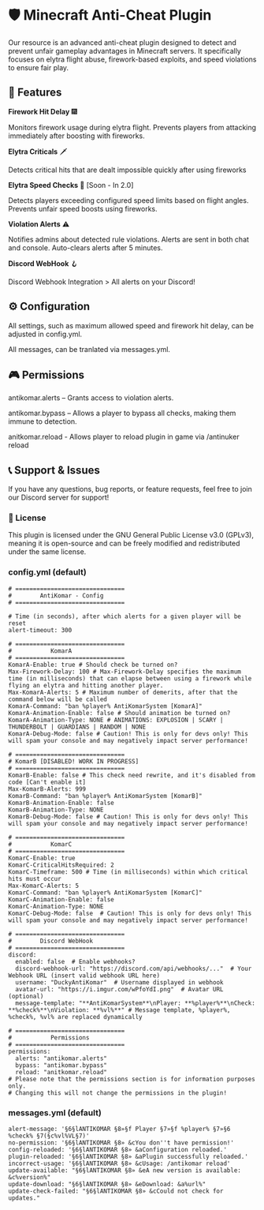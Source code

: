 # 🛡️ Minecraft Anti-Cheat Plugin
Our resource is an advanced anti-cheat plugin designed to detect and prevent unfair gameplay advantages in Minecraft servers. It specifically focuses on elytra flight abuse, firework-based exploits, and speed violations to ensure fair play.

## 🔧 **Features**
**Firework Hit Delay** 🎆

Monitors firework usage during elytra flight.
Prevents players from attacking immediately after boosting with fireworks.

**Elytra Criticals** 🗡️

Detects critical hits that are dealt impossible quickly after using fireworks

**Elytra Speed Checks** 🚀 [Soon - In 2.0]

Detects players exceeding configured speed limits based on flight angles.
Prevents unfair speed boosts using fireworks.

**Violation Alerts** ⚠️

Notifies admins about detected rule violations.
Alerts are sent in both chat and console.
Auto-clears alerts after 5 minutes.

**Discord WebHook** 🪝

Discord Webhook Integration > All alerts on your Discord!

## ⚙️ **Configuration**
All settings, such as maximum allowed speed and firework hit delay, can be adjusted in config.yml.

All messages, can be tranlated via messages.yml.

## 🎮 **Permissions**
antikomar.alerts – Grants access to violation alerts.

antikomar.bypass – Allows a player to bypass all checks, making them immune to detection.

anitkomar.reload - Allows player to reload plugin in game via /antinuker reload

## 📞 Support & Issues
If you have any questions, bug reports, or feature requests, feel free to join our Discord server for support!

### 📜 License
This plugin is licensed under the GNU General Public License v3.0 (GPLv3), meaning it is open-source and can be freely modified and redistributed under the same license.

### config.yml (default)

```
# ===============================
#        AntiKomar - Config
# ===============================

# Time (in seconds), after which alerts for a given player will be reset
alert-timeout: 300

# ===============================
#           KomarA
# ===============================
KomarA-Enable: true # Should check be turned on?
Max-Firework-Delay: 100 # Max-Firework-Delay specifies the maximum time (in milliseconds) that can elapse between using a firework while flying an elytra and hitting another player.
Max-KomarA-Alerts: 5 # Maximum number of demerits, after that the command below will be called
KomarA-Command: "ban %player% AntiKomarSystem [KomarA]"
KomarA-Animation-Enable: false # Should animation be turned on?
KomarA-Animation-Type: NONE # ANIMATIONS: EXPLOSION | SCARY | THUNDERBOLT | GUARDIANS | RANDOM | NONE
KomarA-Debug-Mode: false # Caution! This is only for devs only! This will spam your console and may negatively impact server performance!

# ===============================
# KomarB [DISABLED! WORK IN PROGRESS]
# ===============================
KomarB-Enable: false # This check need rewrite, and it's disabled from code [Can't enable it]
Max-KomarB-Alerts: 999
KomarB-Command: "ban %player% AntiKomarSystem [KomarB]"
KomarB-Animation-Enable: false
KomarB-Animation-Type: NONE
KomarB-Debug-Mode: false # Caution! This is only for devs only! This will spam your console and may negatively impact server performance!

# ===============================
#           KomarC
# ===============================
KomarC-Enable: true
KomarC-CriticalHitsRequired: 2
KomarC-Timeframe: 500 # Time (in milliseconds) within which critical hits must occur
Max-KomarC-Alerts: 5
KomarC-Command: "ban %player% AntiKomarSystem [KomarC]"
KomarC-Animation-Enable: false
KomarC-Animation-Type: NONE
KomarC-Debug-Mode: false  # Caution! This is only for devs only! This will spam your console and may negatively impact server performance!

# ===============================
#        Discord WebHook
# ===============================
discord:
  enabled: false  # Enable webhooks?
  discord-webhook-url: "https://discord.com/api/webhooks/..."  # Your Webhook URL (insert valid webhook URL here)
  username: "DuckyAntiKomar"  # Username displayed in webhook
  avatar-url: "https://i.imgur.com/wPfoYdI.png"  # Avatar URL (optional)
  message-template: "**AntiKomarSystem**\nPlayer: **%player%**\nCheck: **%check%**\nViolation: **%vl%**" # Message template, %player%, %check%, %vl% are replaced dynamically

# ===============================
#           Permissions
# ===============================
permissions:
  alerts: "antikomar.alerts"
  bypass: "antikomar.bypass"
  reload: "anitkomar.reload"
# Please note that the permissions section is for information purposes only.
# Changing this will not change the permissions in the plugin!
```

### messages.yml (default)

```
alert-message: '§6§lANTIKOMAR §8»§f Player §7»§f %player% §7»§6 %check% §7(§c%vl%VL§7)'
no-permission: '§6§lANTIKOMAR §8» &cYou don''t have permission!'
config-reloaded: '§6§lANTIKOMAR §8» &aConfiguration reloaded.'
plugin-reloaded: '§6§lANTIKOMAR §8» &aPlugin successfully reloaded.'
incorrect-usage: '§6§lANTIKOMAR §8» &cUsage: /antikomar reload'
update-available: "§6§lANTIKOMAR §8» &eA new version is available: &c%version%"
update-download: "§6§lANTIKOMAR §8» &eDownload: &a%url%"
update-check-failed: "§6§lANTIKOMAR §8» &cCould not check for updates."
```
